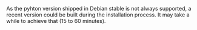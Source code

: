 As the pyhton version shipped in Debian stable is not always supported, a recent version could be built during the installation process. It may take a while to achieve that (15 to 60 minutes).
